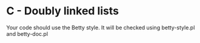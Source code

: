 <h1>C - Doubly linked lists</h1>
<p>Your code should use the Betty style. It will be checked using betty-style.pl and betty-doc.pl</p>
